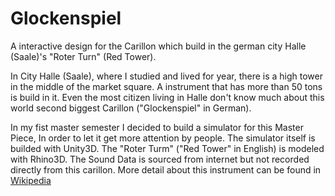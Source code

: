 # Glockenspiel
A interactive design for the Carillon which build in the german city Halle (Saale)'s "Roter Turn" (Red Tower).

In City Halle (Saale), where I studied and lived for year, there is a high tower in the middle of the market square. A instrument that has more than 50 tons is build in it. Even the most citizen living in Halle don't know much about this world second biggest Carillon ("Glockenspiel" in German). 

In my fist master semester I decided to build a simulator for this Master Piece, In order to let it get more attention by people. The simulator itself is builded with Unity3D. The "Roter Turm" ("Red Tower" in English) is modeled with Rhino3D. The Sound Data is sourced from internet but not recorded directly from this carillon. More detail about this instrument can be found in <a href="http://de.wikipedia.org/wiki/Roter_Turm_(Halle)" target="_blank">Wikipedia</a>
